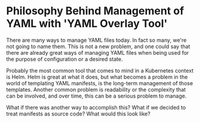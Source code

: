 # Philosophy Behind Management of YAML with 'YAML Overlay Tool'

There are many ways to manage YAML files today.  In fact so many, we're not going to name them.  This is not a new problem, and one could say that there are already great ways of managing YAML files when being used for the purpose of configuration or a desired state.  

Probably the most common tool that comes to mind in a Kubernetes context is Helm. Helm is great at what it does, but what becomes a problem in the world of templating YAML manifests, is the long-term management of those templates.  Another common problem is readability or the complexity that can be involved, and over time, this can be a serious problem to manage.

What if there was another way to accomplish this?  What if we decided to treat manifests as source code?  What would this look like?
